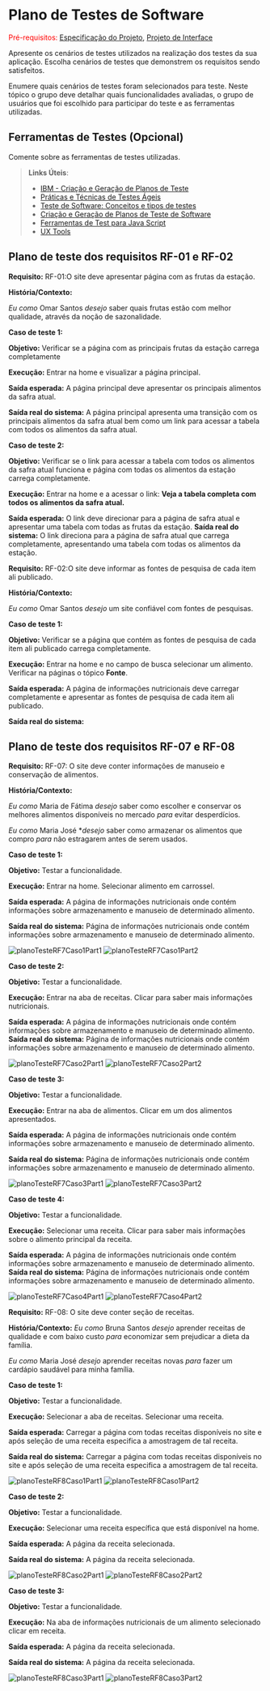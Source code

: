 # Plano de Testes de Software

<span style="color:red">Pré-requisitos: <a href="2-Especificação do Projeto.md"> Especificação do Projeto</a></span>, <a href="3-Projeto de Interface.md"> Projeto de Interface</a>

Apresente os cenários de testes utilizados na realização dos testes da sua aplicação. Escolha cenários de testes que demonstrem os requisitos sendo satisfeitos.

Enumere quais cenários de testes foram selecionados para teste. Neste tópico o grupo deve detalhar quais funcionalidades avaliadas, o grupo de usuários que foi escolhido para participar do teste e as ferramentas utilizadas.

## Ferramentas de Testes (Opcional)

Comente sobre as ferramentas de testes utilizadas.

> **Links Úteis**:
>
> - [IBM - Criação e Geração de Planos de Teste](https://www.ibm.com/developerworks/br/local/rational/criacao_geracao_planos_testes_software/index.html)
> - [Práticas e Técnicas de Testes Ágeis](http://assiste.serpro.gov.br/serproagil/Apresenta/slides.pdf)
> - [Teste de Software: Conceitos e tipos de testes](https://blog.onedaytesting.com.br/teste-de-software/)
> - [Criação e Geração de Planos de Teste de Software](https://www.ibm.com/developerworks/br/local/rational/criacao_geracao_planos_testes_software/index.html)
> - [Ferramentas de Test para Java Script](https://geekflare.com/javascript-unit-testing/)
> - [UX Tools](https://uxdesign.cc/ux-user-research-and-user-testing-tools-2d339d379dc7)


## Plano de teste dos requisitos RF-01 e RF-02

**Requisito:** RF-01:O site deve apresentar página com as frutas da estação.

**História/Contexto:**

_Eu como_ Omar Santos _desejo_ saber quais frutas estão com melhor qualidade, através da noção de sazonalidade.


**Caso de teste 1:**

**Objetivo:** Verificar se a página com as principais frutas da estação carrega completamente

**Execução:** Entrar na home e visualizar a página principal.

**Saída esperada:** A página principal deve apresentar os principais alimentos da safra atual.

**Saída real do sistema:** A página principal apresenta uma transição com os principais alimentos da safra atual bem como um link para acessar a tabela com todos os alimentos da safra atual.


**Caso de teste 2:**

**Objetivo:** Verificar se o link para acessar a tabela com todos os alimentos da safra atual funciona e página com todas os alimentos da estação carrega completamente.

**Execução:** Entrar na home e a acessar o link: **Veja a tabela completa com todos os alimentos da safra atual.**

**Saída esperada:** O link deve direcionar para a página de safra atual e apresentar uma tabela com todas as frutas da estação.
**Saída real do sistema:** O link direciona para  a página de safra atual que  carrega completamente, apresentando uma tabela com todas os alimentos da estação.


**Requisito:** RF-02:O site deve informar as fontes de pesquisa de cada item ali publicado.

**História/Contexto:**

_Eu como_ Omar Santos _desejo_ um site confiável com fontes de pesquisas.

**Caso de teste 1:**

**Objetivo:** Verificar se a página que contém as fontes de pesquisa de cada item ali publicado carrega completamente.

**Execução:** Entrar na home e no campo de busca selecionar um alimento. Verificar na páginas o tópico **Fonte**.

**Saída esperada:** A página de informações nutricionais deve carregar completamente e apresentar  as fontes de pesquisa de cada item ali publicado.

**Saída real do sistema:** 


## Plano de teste dos requisitos RF-07 e RF-08

**Requisito:** RF-07: O site deve conter informações de manuseio e conservação de alimentos.

**História/Contexto:**

_Eu como_ Maria de Fátima _desejo_ saber como escolher e conservar os melhores alimentos disponíveis no mercado _para_ evitar desperdícios.

_Eu como_ Maria José \*_desejo_ saber como armazenar os alimentos que compro _para_ não estragarem antes de serem usados.

**Caso de teste 1:**

**Objetivo:** Testar a funcionalidade.

**Execução:** Entrar na home. Selecionar alimento em carrossel.

**Saída esperada:** A página de informações nutricionais onde contém informações sobre armazenamento e manuseio de determinado alimento.

**Saída real do sistema:** Página de informações nutricionais onde contém informações sobre armazenamento e manuseio de determinado alimento.

![planoTesteRF7Caso1Part1](https://user-images.githubusercontent.com/114626298/203687106-62b57348-d0b0-4c70-9aa4-d104316063fd.png)
![planoTesteRF7Caso1Part2](https://user-images.githubusercontent.com/114626298/203687119-2153f7de-db4c-465c-ac30-3b057e1f5d3e.png)

**Caso de teste 2:**

**Objetivo:** Testar a funcionalidade.

**Execução:** Entrar na aba de receitas. Clicar para saber mais informações nutricionais.

**Saída esperada:** A página de informações nutricionais onde contém informações sobre armazenamento e manuseio de determinado alimento.
**Saída real do sistema:** Página de informações nutricionais onde contém informações sobre armazenamento e manuseio de determinado alimento.

![planoTesteRF7Caso2Part1](https://user-images.githubusercontent.com/114626298/203687147-056c5282-09cd-40dd-978d-5ee6b5ad71ab.png)
![planoTesteRF7Caso2Part2](https://user-images.githubusercontent.com/114626298/203687163-b7f5ccdf-c748-49b5-b964-7ee78e2e8f8c.png)

**Caso de teste 3:**

**Objetivo:** Testar a funcionalidade.

**Execução:** Entrar na aba de alimentos. Clicar em um dos alimentos apresentados.

**Saída esperada:** A página de informações nutricionais onde contém informações sobre armazenamento e manuseio de determinado alimento.

**Saída real do sistema:** Página de informações nutricionais onde contém informações sobre armazenamento e manuseio de determinado alimento.

![planoTesteRF7Caso3Part1](https://user-images.githubusercontent.com/114626298/203687187-dc943352-8fea-48d3-a448-5afb918793e1.png)
![planoTesteRF7Caso3Part2](https://user-images.githubusercontent.com/114626298/203687196-4160af6c-32c0-4a7a-ba4c-fdfda8cfe0dd.png)

**Caso de teste 4:**

**Objetivo:** Testar a funcionalidade.

**Execução:** Selecionar uma receita. Clicar para saber mais informações sobre o alimento principal da receita.

**Saída esperada:** A página de informações nutricionais onde contém informações sobre armazenamento e manuseio de determinado alimento.
**Saída real do sistema:** Página de informações nutricionais onde contém informações sobre armazenamento e manuseio de determinado alimento.

![planoTesteRF7Caso4Part1](https://user-images.githubusercontent.com/114626298/203687222-affc074d-04a8-4b51-87a2-830ae527675a.png)
![planoTesteRF7Caso4Part2](https://user-images.githubusercontent.com/114626298/203687234-dca445b1-01eb-4db1-9528-ba536cae91d6.png)

**Requisito:** RF-08: O site deve conter seção de receitas.

**História/Contexto:** _Eu como_ Bruna Santos _desejo_ aprender receitas de qualidade e com baixo custo _para_ economizar sem prejudicar a dieta da família.

_Eu como_ Maria José _desejo_ aprender receitas novas _para_ fazer um cardápio saudável para minha família.

**Caso de teste 1:**

**Objetivo:** Testar a funcionalidade.

**Execução:** Selecionar a aba de receitas. Selecionar uma receita.

**Saída esperada:** Carregar a página com todas receitas disponíveis no site e após seleção de uma receita especifica a amostragem de tal receita.

**Saída real do sistema:** Carregar a página com todas receitas disponíveis no site e após seleção de uma receita especifica a amostragem de tal receita.

![planoTesteRF8Caso1Part1](https://user-images.githubusercontent.com/114626298/203687263-de3b40b2-8dfd-42b0-9b7b-f14607b3b14a.png)
![planoTesteRF8Caso1Part2](https://user-images.githubusercontent.com/114626298/203687269-4ac9c850-609c-4194-a573-04261ed63497.png)

**Caso de teste 2:**

**Objetivo:** Testar a funcionalidade.

**Execução:** Selecionar uma receita específica que está disponível na home.

**Saída esperada:** A página da receita selecionada.

**Saída real do sistema:** A página da receita selecionada.


![planoTesteRF8Caso2Part1](https://user-images.githubusercontent.com/114626298/203687291-66427473-dabf-477f-abc8-19fecad2951f.png)
![planoTesteRF8Caso2Part2](https://user-images.githubusercontent.com/114626298/203687317-f8bf0ba8-34b3-4b11-ae63-fbe4c1b13881.png)

**Caso de teste 3:**

**Objetivo:** Testar a funcionalidade.

**Execução:** Na aba de informações nutricionais de um alimento selecionado clicar em receita.

**Saída esperada:** A página da receita selecionada.

**Saída real do sistema:** A página da receita selecionada.

![planoTesteRF8Caso3Part1](https://user-images.githubusercontent.com/114626298/203687343-d9e871af-1b40-43a1-bc9f-73c123f15590.png)
![planoTesteRF8Caso3Part2](https://user-images.githubusercontent.com/114626298/203687350-92b97530-921a-4f24-a998-a98137e0da78.png)
